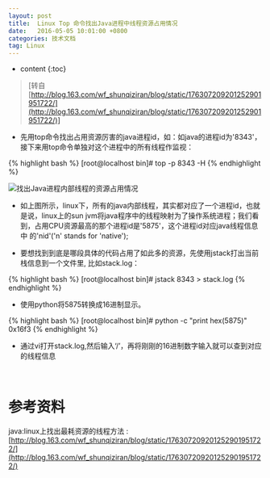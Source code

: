 ```yaml
---
layout: post
title:  Linux Top 命令找出Java进程中线程资源占用情况
date:   2016-05-05 10:01:00 +0800
categories: 技术文档
tag: Linux
---
```


* content
{:toc}


> [转自[http://blog.163.com/wf_shunqiziran/blog/static/176307209201252901951722/](http://blog.163.com/wf_shunqiziran/blog/static/176307209201252901951722/)] 

* 先用top命令找出占用资源厉害的java进程id，如：如java的进程id为'8343'，接下来用top命令单独对这个进程中的所有线程作监视：

{% highlight bash %}
[root@localhost bin]# top -p 8343 -H
{% endhighlight %}

![找出Java进程内部线程的资源占用情况](/images/blog/linux/05-top-find-most-used-resources/01-top_to_find_java_processes.png)

* 如上图所示，linux下，所有的java内部线程，其实都对应了一个进程id，也就是说，linux上的sun jvm将java程序中的线程映射为了操作系统进程；我们看到，占用CPU资源最高的那个进程id是'5875'，这个进程id对应java线程信息中 的'nid'('n' stands for 'native');

* 要想找到到底是哪段具体的代码占用了如此多的资源，先使用jstack打出当前栈信息到一个文件里, 比如stack.log：

{% highlight bash %}
[root@localhost bin]# jstack 8343 > stack.log
{% endhighlight %}

* 使用python将5875转换成16进制显示。

{% highlight bash %}
[root@localhost bin]# python -c "print hex(5875)"
0x16f3
{% endhighlight %}

* 通过vi打开stack.log,然后输入‘/’，再将刚刚的16进制数字输入就可以查到对应的线程信息

<br />
 
参考资料
====================

java:linux上找出最耗资源的线程方法 : [http://blog.163.com/wf_shunqiziran/blog/static/176307209201252901951722/](http://blog.163.com/wf_shunqiziran/blog/static/176307209201252901951722/)

<br />
<br />